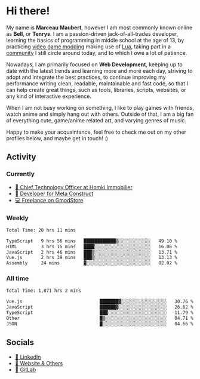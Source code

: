# Hi there!

My name is **Marceau Maubert**, however I am most commonly known online as **Bell**, or **Tenrys**. I am a passion-driven jack-of-all-trades developer, learning the basics of programming in middle school at the age of 13, by practicing [video game modding](https://garrysmod.com) making use of [Lua](https://lua.org), taking part in a [community](https://metastruct.net) I still circle around today, and to which I owe a lot of patience.

Nowadays, I am primarily focused on **Web Development**, keeping up to date with the latest trends and learning more and more each day, striving to adopt  and integrate the best practices, to continue improving my performance writing clean, readable, maintainable and fast code, so that I can help create great things, such as tools, libraries, scripts, websites, or any kind of interactive experience.

When I am not busy working on something, I like to play games with friends, watch anime and simply hang out with others. Outside of that, I am a big fan of everything cute, game/anime related art, and varying genres of music.

Happy to make your acquaintance, feel free to check me out on my other profiles below, and maybe get in touch! :)

## Activity

### Currently

- [🏢 Chief Technology Officer at Homki Immobilier](https://homki-immobilier.com)
- [🎈 Developer for Meta Construct](https://metastruct.net)
- [💻 Freelance on GmodStore](https://www.gmodstore.com/users/Tenrys)

### Weekly
<!--START_SECTION:wakaWeekly-->

```txt
Total Time: 20 hrs 11 mins

TypeScript   9 hrs 56 mins   ████████████▒░░░░░░░░░░░░   49.10 %
HTML         3 hrs 15 mins   ████░░░░░░░░░░░░░░░░░░░░░   16.06 %
JavaScript   2 hrs 46 mins   ███▒░░░░░░░░░░░░░░░░░░░░░   13.71 %
Vue.js       2 hrs 39 mins   ███▒░░░░░░░░░░░░░░░░░░░░░   13.13 %
Assembly     24 mins         ▓░░░░░░░░░░░░░░░░░░░░░░░░   02.02 %
```

<!--END_SECTION:wakaWeekly-->

### All time
<!--START_SECTION:wakaTotal-->

```txt
Total Time: 1,871 hrs 2 mins

Vue.js                             ███████▓░░░░░░░░░░░░░░░░░   30.76 %
JavaScript                         ██████▓░░░░░░░░░░░░░░░░░░   26.62 %
TypeScript                         ███░░░░░░░░░░░░░░░░░░░░░░   11.79 %
Other                              █▒░░░░░░░░░░░░░░░░░░░░░░░   04.71 %
JSON                               █░░░░░░░░░░░░░░░░░░░░░░░░   04.66 %
```

<!--END_SECTION:wakaTotal-->

## Socials

- [👔 LinkedIn](https://www.linkedin.com/in/marceau-maubert)
- [🔗 Website & Others](https://bell.moe)
- [🦊 GitLab](https://gitlab.com/Tenrys)
